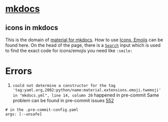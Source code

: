 # [mkdocs](https://www.mkdocs.org/user-guide/writing-your-docs/)

## icons in mkdocs
This is the domain of [material for mkdocs](https://squidfunk.github.io/mkdocs-material/getting-started/).
How to use [Icons, Emojis](https://squidfunk.github.io/mkdocs-material/reference/icons-emojis/#with-colors-docsstylesheetsextracss) can be found here. On the head of the page, there is a [`Search`](https://squidfunk.github.io/mkdocs-material/reference/icons-emojis/#search) input which is used to find the exact code for icons/emojis you need like `:smile:`
# Errors
1. `could not determine a constructor for the tag 'tag:yaml.org,2002:python/name:material.extensions.emoji.twemoji'
  in "mkdocs.yml", line 14, column 20` happened in pre-commit
Same problem can be found in pre-commit issues [552](https://github.com/pre-commit/pre-commit-hooks/issues/552)
```
# in the .pre-commit-config.yaml
args: [--unsafe]
```
